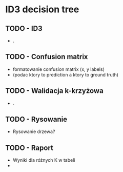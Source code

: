 # ID3 decision tree

## TODO - ID3
- .

## TODO - Confusion matrix
- formatowanie confusion matrix (x, y labels) 
- (podac ktory to prediction a ktory to ground truth)

## TODO - Walidacja k-krzyżowa
- .

## TODO - Rysowanie
- Rysowanie drzewa?

## TODO - Raport
- Wyniki dla różnych K w tabeli
- 